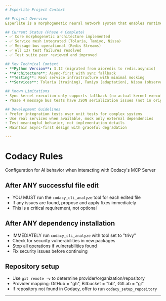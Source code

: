 ```yaml
---
# Esperlite Project Context

## Project Overview
Esperlite is a morphogenetic neural network system that enables runtime adaptation of models through dynamic kernel loading. The system has completed Phase 4 implementation with full service integration.

## Current Status (Phase 4 Complete)
- ✅ Core morphogenetic architecture implemented
- ✅ Service mesh integrated (Tolaria, Tamiyo, Nissa)
- ✅ Message bus operational (Redis Streams)
- ✅ All 137 test failures resolved
- ✅ Test suite peer reviewed and improved

## Key Technical Context
- **Python Version**: 3.12 (migrated from aioredis to redis.asyncio)
- **Architecture**: Async-first with sync fallback
- **Testing**: Real service infrastructure with minimal mocking
- **Services**: Tolaria (training), Tamiyo (adaptation), Nissa (observability)

## Known Limitations
- Sync kernel execution only supports fallback (no actual kernel execution)
- Phase 4 message bus tests have JSON serialization issues (not in original scope)

## Development Guidelines
- Prefer integration tests over unit tests for complex systems
- Use real services when available, mock only external dependencies
- Test meaningful behavior, not implementation details
- Maintain async-first design with graceful degradation

---
```

# Codacy Rules
Configuration for AI behavior when interacting with Codacy's MCP Server

## After ANY successful file edit
- YOU MUST run the `codacy_cli_analyze` tool for each edited file
- If any issues are found, propose and apply fixes immediately
- This is a critical requirement, not optional

## After ANY dependency installation
- IMMEDIATELY run `codacy_cli_analyze` with tool set to "trivy"
- Check for security vulnerabilities in new packages
- Stop all operations if vulnerabilities found
- Fix security issues before continuing

## Repository setup
- Use `git remote -v` to determine provider/organization/repository
- Provider mapping: GitHub = "gh", Bitbucket = "bb", GitLab = "gl"
- If repository not found in Codacy, offer to run `codacy_setup_repository`
---
